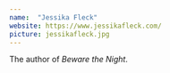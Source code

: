 ```yaml
---
name:  "Jessika Fleck"
website: https://www.jessikafleck.com/
picture: jessikafleck.jpg
---
```

The author of *Beware the Night*.
